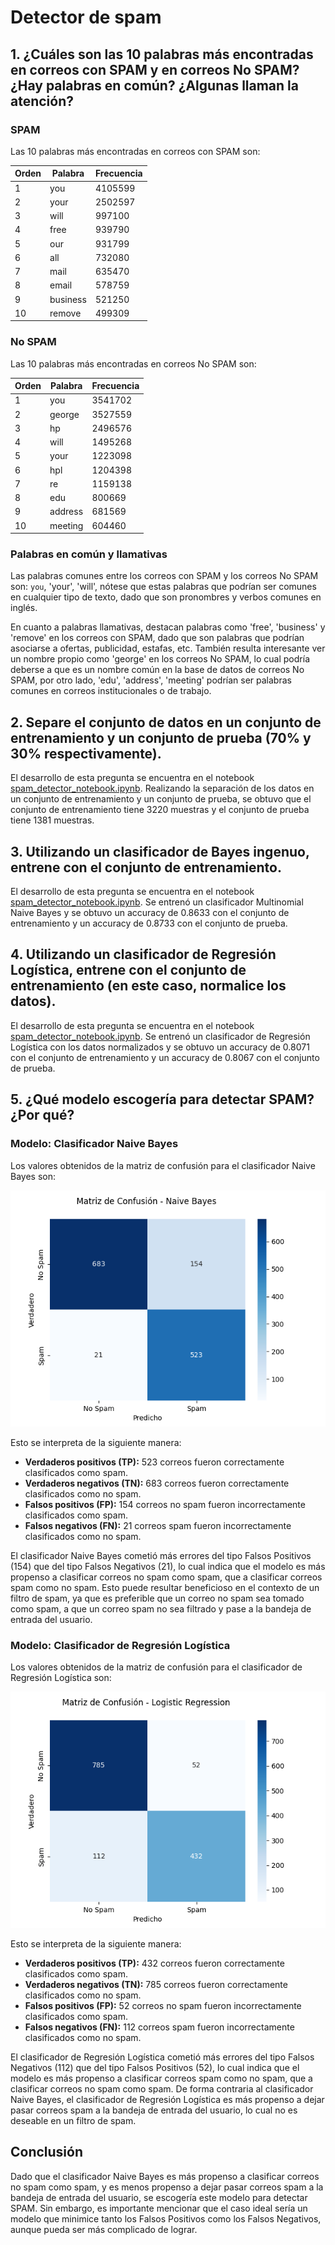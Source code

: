# Detector de spam

## 1. ¿Cuáles son las 10 palabras más encontradas en correos con SPAM y en correos No SPAM? ¿Hay palabras en común? ¿Algunas llaman la atención?

### SPAM

Las 10 palabras más encontradas en correos con SPAM son:

| Orden | Palabra  | Frecuencia |
| ----- | -------- | ---------- |
| 1     | you      | 4105599    |
| 2     | your     | 2502597    |
| 3     | will     | 997100     |
| 4     | free     | 939790     |
| 5     | our      | 931799     |
| 6     | all      | 732080     |
| 7     | mail     | 635470     |
| 8     | email    | 578759     |
| 9     | business | 521250     |
| 10    | remove   | 499309     |

### No SPAM

Las 10 palabras más encontradas en correos No SPAM son:

| Orden | Palabra | Frecuencia |
| ----- | ------- | ---------- |
| 1     | you     | 3541702    |
| 2     | george  | 3527559    |
| 3     | hp      | 2496576    |
| 4     | will    | 1495268    |
| 5     | your    | 1223098    |
| 6     | hpl     | 1204398    |
| 7     | re      | 1159138    |
| 8     | edu     | 800669     |
| 9     | address | 681569     |
| 10    | meeting | 604460     |

### Palabras en común y llamativas
Las palabras comunes entre los correos con SPAM y los correos No SPAM son: `you`, 'your', 'will', nótese que estas palabras que podrían ser comunes en cualquier tipo de texto, dado que son pronombres y verbos comunes en inglés. 

En cuanto a palabras llamativas, destacan palabras como 'free', 'business' y 'remove' en los correos con SPAM, dado que son palabras que podrían asociarse a ofertas, publicidad, estafas, etc. También resulta interesante ver un nombre propio como 'george' en los correos No SPAM, lo cual podría deberse a que es un nombre común en la base de datos de correos No SPAM, por otro lado, 'edu', 'address', 'meeting' podrían ser palabras comunes en correos institucionales o de trabajo.

## 2. Separe el conjunto de datos en un conjunto de entrenamiento y un conjunto de prueba (70% y 30% respectivamente).
El desarrollo de esta pregunta se encuentra en el notebook [spam_detector_notebook.ipynb](spam_detector_notebook.ipynb). Realizando la separación de los datos en un conjunto de entrenamiento y un conjunto de prueba, se obtuvo que el conjunto de entrenamiento tiene 3220 muestras y el conjunto de prueba tiene 1381 muestras.

## 3. Utilizando un clasificador de Bayes ingenuo, entrene con el conjunto de entrenamiento.
El desarrollo de esta pregunta se encuentra en el notebook [spam_detector_notebook.ipynb](spam_detector_notebook.ipynb). Se entrenó un clasificador Multinomial Naive Bayes y se obtuvo un accuracy de 0.8633 con el conjunto de entrenamiento y un accuracy de 0.8733 con el conjunto de prueba.

## 4. Utilizando un clasificador de Regresión Logística, entrene con el conjunto de entrenamiento (en este caso, normalice los datos).
El desarrollo de esta pregunta se encuentra en el notebook [spam_detector_notebook.ipynb](spam_detector_notebook.ipynb). Se entrenó un clasificador de Regresión Logística con los datos normalizados y se obtuvo un accuracy de 0.8071 con el conjunto de entrenamiento y un accuracy de 0.8067 con el conjunto de prueba.

## 5. ¿Qué modelo escogería para detectar SPAM? ¿Por qué?
### Modelo: Clasificador Naive Bayes
Los valores obtenidos de la matriz de confusión para el clasificador Naive Bayes son:

![images/naive_bayes_confusion_matrix.png](images/naive_bayes_confusion_matrix.png)

Esto se interpreta de la siguiente manera:

- **Verdaderos positivos (TP):** 523 correos fueron correctamente clasificados como spam.
- **Verdaderos negativos (TN):** 683 correos fueron correctamente clasificados como no spam.
- **Falsos positivos (FP):** 154 correos no spam fueron incorrectamente clasificados como spam.
- **Falsos negativos (FN):** 21 correos spam fueron incorrectamente clasificados como no spam.

El clasificador Naive Bayes cometió más errores del tipo Falsos Positivos (154) que del tipo Falsos Negativos (21), lo cual indica que el modelo es más propenso a clasificar correos no spam como spam, que a clasificar correos spam como no spam. Esto puede resultar beneficioso en el contexto de un filtro de spam, ya que es preferible que un correo no spam sea tomado como spam, a que un correo spam no sea filtrado y pase a la bandeja de entrada del usuario.

### Modelo: Clasificador de Regresión Logística

Los valores obtenidos de la matriz de confusión para el clasificador de Regresión Logística son:

![images/naive_bayes_confusion_matrix.png](images/logistic_regression_confusion_matrix.png)

Esto se interpreta de la siguiente manera:

- **Verdaderos positivos (TP):** 432 correos fueron correctamente clasificados como spam.
- **Verdaderos negativos (TN):** 785 correos fueron correctamente clasificados como no spam.
- **Falsos positivos (FP):** 52 correos no spam fueron incorrectamente clasificados como spam.
- **Falsos negativos (FN):** 112 correos spam fueron incorrectamente clasificados como no spam.

El clasificador de Regresión Logística cometió más errores del tipo Falsos Negativos (112) que del tipo Falsos Positivos (52), lo cual indica que el modelo es más propenso a clasificar correos spam como no spam, que a clasificar correos no spam como spam. De forma contraria al clasificador Naive Bayes, el clasificador de Regresión Logística es más propenso a dejar pasar correos spam a la bandeja de entrada del usuario, lo cual no es deseable en un filtro de spam.

## Conclusión
Dado que el clasificador Naive Bayes es más propenso a clasificar correos no spam como spam, y es menos propenso a dejar pasar correos spam a la bandeja de entrada del usuario, se escogería este modelo para detectar SPAM. Sin embargo, es importante mencionar que el caso ideal sería un modelo que minimice tanto los Falsos Positivos como los Falsos Negativos, aunque pueda ser más complicado de lograr.